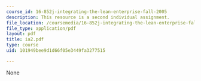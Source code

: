 ```yaml
---
course_id: 16-852j-integrating-the-lean-enterprise-fall-2005
description: This resource is a second individual assignment.
file_location: /coursemedia/16-852j-integrating-the-lean-enterprise-fall-2005/101949bee9d1d66f05e3449fa3277515_ia2.pdf
file_type: application/pdf
layout: pdf
title: ia2.pdf
type: course
uid: 101949bee9d1d66f05e3449fa3277515

---
```

None